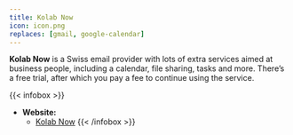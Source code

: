 ```yaml
---
title: Kolab Now
icon: icon.png
replaces: [gmail, google-calendar]
---
```


**Kolab Now** is a Swiss email provider with lots of extra services aimed at business people, including a calendar, file sharing, tasks and more. There’s a free trial, after which you pay a fee to continue using the service.

{{< infobox >}}
- **Website:**
    - [Kolab Now](https://kolabnow.com/)
{{< /infobox >}}
